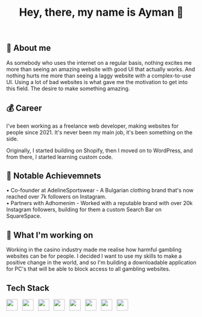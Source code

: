 <h1 align="center">Hey, there, my name is Ayman 👋</h1>

<br>

## 🐻 About me ##
As somebody who uses the internet on a regular basis, nothing excites me more than seeing an amazing website with good UI that actually works. And nothing hurts me more than seeing a laggy website with a complex-to-use UI. Using a lot of bad websites is what gave me the motivation to get into this field. The desire to make something amazing.

## 💰 Career ## 
I've been working as a freelance web developer, making websites for people since 2021. It's never been my main job, it's been something on the side.

Originally, I started building on Shopify, then I moved on to WordPress, and from there, I started learning custom code.

## 🏅 Notable Achievemnets ## 
<div>
  • Co-founder at AdelineSportswear - A Bulgarian clothing brand that's now reached over 7k followers on Instagram.
</div>

<div>
  • Partners with Adhomenim - Worked with a reputable brand with over 20k Instagram followers, building for them a custom Search Bar on SquareSpace.
</div>


## 🚀 What I'm working on ##
Working in the casino industry made me realise how harmful gambling websites can be for people. I decided I want to use my skills to make a positive change in the world, and so I'm building a downloadable application for PC's that will be able to block access to all gambling websites.

## Tech Stack ##

<div>
  <img height="30px" src="https://cdn.simpleicons.org/html5/E34F26"/>&nbsp;&nbsp;
  <img height="30px" src="https://cdn.jsdelivr.net/gh/devicons/devicon/icons/css3/css3-original.svg"/>&nbsp;&nbsp;
  <img height="30px" src="https://cdn.simpleicons.org/javascript/F7DF1E"/>&nbsp;&nbsp;
  <img height="30px" src="https://cdn.simpleicons.org/react/61DAFB"/>&nbsp;&nbsp;
  <img height="30px" src="https://cdn.simpleicons.org/nodedotjs/339933"/>&nbsp;&nbsp;
  <img height="30px" src="https://cdn.simpleicons.org/express/000000"/>&nbsp;&nbsp;
  <img height="30px" src="https://cdn.simpleicons.org/mongodb/47A248"/>&nbsp;&nbsp;
  <img height="30px" src="https://cdn.simpleicons.org/shopify/7AB55C"/>&nbsp;&nbsp;
</div>

